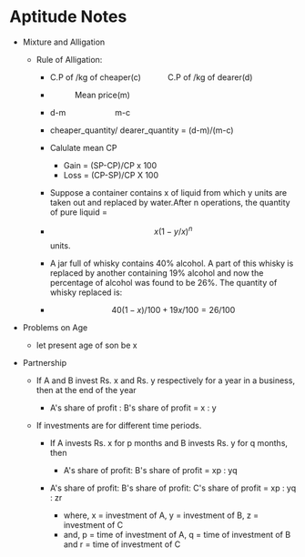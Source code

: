 # Aptitude Notes

* Mixture and Alligation
  * Rule of Alligation:
    * C.P of /kg of cheaper(c) $~~~~~~~~~~$ C.P of /kg of dearer(d)
    * $~~~~~~~~~~$ Mean price(m) $~~~~~~~~~~$
    * d-m $~~~~~~~~~~~~~~~~~~~~$ m-c
    
    *   cheaper_quantity/ dearer_quantity = (d-m)/(m-c)

    * Calulate mean CP
      * Gain = (SP-CP)/CP x 100
      * Loss = (CP-SP)/CP X 100


    * Suppose a container contains x of liquid from which y units are taken out and replaced by water.After n operations, the quantity of pure liquid = 
    * $$x (1 - y/x)^n$$ units.

    * A jar full of whisky contains 40% alcohol. A part of this whisky is replaced by another containing 19% alcohol and now the percentage of alcohol was found to be 26%. The quantity of whisky replaced is: 
    * $$40(1-x)/100+19x/100 = 26/100$$
  

* Problems on Age
  * let present age of son be x

* Partnership
  * If A and B invest Rs. x and Rs. y respectively for a year in a business, then at the end of the year
    * A's share of profit : B's share of profit = x : y

  * If investments are for different time periods.
    * If A invests Rs. x for p months and B invests Rs. y for q months, then
      * A's share of profit: B's share of profit = xp : yq    
       
    * A's share of profit: B's share of profit: C's share of profit = xp : yq : zr
      * where, x = investment of A, y = investment of B, z = investment of C
      * and, p = time of investment of A, q = time of investment of B and r = time of investment of C
         
